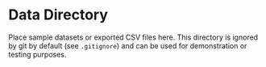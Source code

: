 # Data Directory

Place sample datasets or exported CSV files here. This directory is ignored by git by default (see `.gitignore`) and can be used for demonstration or testing purposes.
